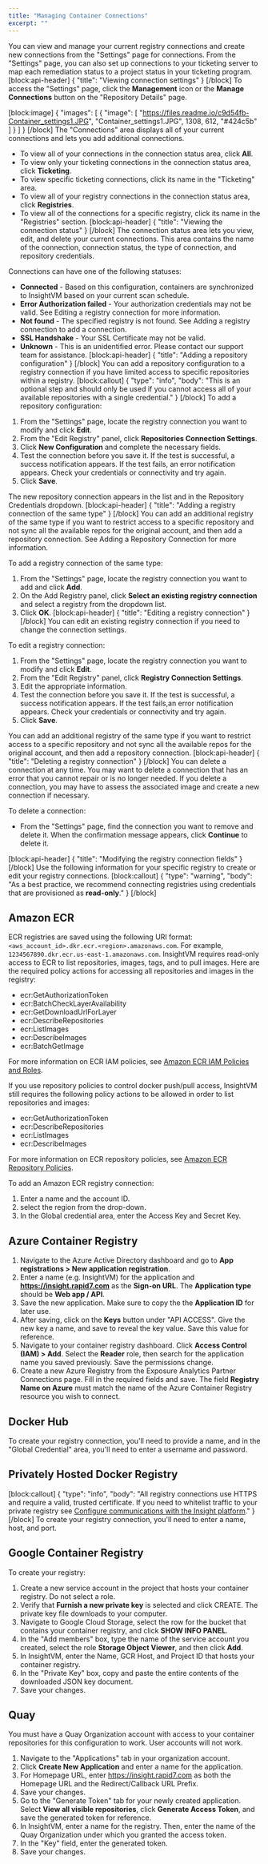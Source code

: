 ```yaml
---
title: "Managing Container Connections"
excerpt: ""
---
```

You can view and manage your current registry connections and create new connections from the "Settings" page for connections. From the "Settings" page, you can also set up connections to your ticketing server to map each remediation status to a project status in your ticketing program. 
[block:api-header]
{
  "title": "Viewing connection settings"
}
[/block]
To access the "Settings" page, click the **Management** icon or the **Manage Connections** button on the "Repository Details" page. 


[block:image]
{
  "images": [
    {
      "image": [
        "https://files.readme.io/c9d54fb-Container_settings1.JPG",
        "Container_settings1.JPG",
        1308,
        612,
        "#424c5b"
      ]
    }
  ]
}
[/block]
The "Connections" area displays all of your current connections and lets you add additional connections. 


  * To view all of your connections in the connection status area, click **All**. 
  * To view only your ticketing connections in the connection status area, click **Ticketing**. 
  * To view specific ticketing connections, click its name in the "Ticketing" area.
  * To view all of your registry connections in the connection status area, click **Registries**. 
  * To view all of the connections for a specific registry, click its name in the "Registries" section.
[block:api-header]
{
  "title": "Viewing the connection status"
}
[/block]
The connection status area lets you view, edit, and delete your current connections. This area contains the name of the connection, connection status, the type of connection, and repository credentials. 


Connections can have one of the following statuses:

  * **Connected** - Based on this configuration, containers are synchronized to InsightVM  based on your current scan schedule.
  * **Error Authorization failed** - Your authorization credentials may not be valid. See Editing a registry connection for more information.
  * **Not found** - The specified registry is not found. See Adding a registry connection to add a connection.
  * **SSL Handshake** - Your SSL Certificate may not be valid.
  * **Unknown** - This is an unidentified error.  Please contact our support team for assistance.
[block:api-header]
{
  "title": "Adding a repository configuration"
}
[/block]
You can add a repository configuration to a registry connection if you have limited access to specific repositories within a registry.
[block:callout]
{
  "type": "info",
  "body": "This is an optional step and should only be used if you cannot access all of your available repositories with a single credential."
}
[/block]
To add a repository configuration:

1. From the "Settings" page, locate the registry connection you want to modify and click **Edit**.
2. From the "Edit Registry" panel, click **Repositories Connection Settings**.
3. Click **New Configuration** and complete the necessary fields. 
4. Test the connection before you save it. If the test is successful, a success notification appears. If the test fails, an error notification appears. Check your credentials or connectivity and try again. 
5. Click **Save**.

The new repository connection appears in the list and in the Repository Credentials dropdown.
[block:api-header]
{
  "title": "Adding a registry connection of the same type"
}
[/block]
You can add an additional registry of the same type if you want to restrict access to a specific repository and not sync all the available repos for the original account, and then add a repository connection. See Adding a Repository Connection for more information.

To add a registry connection of the same type: 

1. From the "Settings" page, locate the registry connection you want to add and click **Add**.
2. On the Add Registry panel, click **Select an existing registry connection** and select a registry from the dropdown list. 
3. Click **OK**.
[block:api-header]
{
  "title": "Editing a registry connection"
}
[/block]
You can edit an existing registry connection if you need to change the connection settings.

To edit a registry connection:

1. From the "Settings" page, locate the registry connection you want to modify and click **Edit**.
2. From the "Edit Registry" panel, click **Registry Connection Settings**.
3. Edit the appropriate information. 
4. Test the connection before you save it. If the test is successful, a success notification appears. If the test fails,an error notification appears. Check your credentials or connectivity and try again. 
5. Click **Save**. 

You can add an additional registry of the same type if you want to restrict access to a specific repository and not sync all the available repos for the original account, and then add a repository connection.
[block:api-header]
{
  "title": "Deleting a registry connection"
}
[/block]
You can delete a connection at any time. You may want to delete a connection that has an error that you cannot repair or is no longer needed. If you delete a connection, you may have to assess the associated image and create a new connection if necessary. 

To delete a connection:

  * From the "Settings" page, find the connection you want to remove and delete it. When the confirmation message appears, click **Continue** to delete it.

[block:api-header]
{
  "title": "Modifying the registry connection fields"
}
[/block]
Use the following information for your specific registry to create or edit your registry connections.
[block:callout]
{
  "type": "warning",
  "body": "As a best practice, we recommend connecting registries using credentials that are provisioned as **read-only**."
}
[/block]

## Amazon ECR

ECR registries are saved using the following URI format: `<aws_account_id>.dkr.ecr.<region>.amazonaws.com`. For example, `1234567890.dkr.ecr.us-east-1.amazonaws.com`. InsightVM requires read-only access to ECR to list repositories, images, tags, and to pull images. Here are the required policy actions for accessing all repositories and images in the registry:

  * ecr:GetAuthorizationToken
  * ecr:BatchCheckLayerAvailability
  * ecr:GetDownloadUrlForLayer
  * ecr:DescribeRepositories
  * ecr:ListImages
  * ecr:DescribeImages
  * ecr:BatchGetImage

For more information on ECR IAM policies, see  [Amazon ECR IAM Policies and Roles](https://docs.aws.amazon.com/AmazonECR/latest/userguide/ECR_IAM_policies.html).

If you use repository policies to control docker push/pull access, InsightVM still requires the following policy actions to be allowed in order to list repositories and images:

  * ecr:GetAuthorizationToken
  * ecr:DescribeRepositories
  * ecr:ListImages
  * ecr:DescribeImages

For more information on ECR repository policies, see [Amazon ECR Repository Policies](https://docs.aws.amazon.com/AmazonECR/latest/userguide/RepositoryPolicies.html).

To add an Amazon ECR registry connection:

1. Enter a name and the account ID.
2. select the region from the drop-down. 
3. In the Global credential area, enter the Access Key and Secret Key.

## Azure Container Registry

1. Navigate to the Azure Active Directory dashboard and go to **App registrations > New application registration**.
2. Enter a name (e.g. InsightVM) for the application and **https://insight.rapid7.com** as the **Sign-on URL**. The **Application type** should be **Web app / API**.
3. Save the new application. Make sure to copy the the **Application ID** for later use.
4. After saving, click on the **Keys** button under "API ACCESS". Give the new key a name, and save to reveal the key value. Save this value for reference.
5. Navigate to your container registry dashboard. Click **Access Control (IAM) > Add**. Select the **Reader** role, then search for the application name you saved previously. Save the permissions change.
6. Create a new Azure Registry from the Exposure Analytics Partner Connections page. Fill in the required fields and save.  The field **Registry Name on Azure** must match the name of the Azure Container Registry resource you wish to connect.

## Docker Hub

To create your registry connection, you'll need to provide a name, and in the "Global Credential" area, you'll need to enter a username and password.

## Privately Hosted Docker Registry
[block:callout]
{
  "type": "info",
  "body": "All registry connections use HTTPS and require a valid, trusted certificate. If you need to whitelist traffic to your private registry see [Configure communications with the Insight platform](https://insightvm.help.rapid7.com/docs/configure-communications-with-the-insight-platform#section-ticketing-and-container-registry-connections)."
}
[/block]
To create your registry connection, you'll need to enter a name, host, and port.
## Google Container Registry

To create your registry:

1. Create a new service account in the project that hosts your container registry. Do not select a role.
2. Verify that **Furnish a new private key** is selected and click CREATE. The private key file downloads to your computer.
3. Navigate to Google Cloud Storage, select the row for the bucket that contains your container registry, and click **SHOW INFO PANEL**.
4. In the "Add members" box, type the name of the service account you created,  select the role **Storage Object Viewer**, and then click **Add**.
5. In InsightVM, enter the Name, GCR Host, and Project ID that hosts your container registry. 
6. In the "Private Key" box, copy and paste the entire contents of the downloaded JSON key document. 
7. Save your changes.

## Quay

You must have a Quay Organization account with access to your container repositories for this configuration to work. User accounts will not work.

1. Navigate to the "Applications" tab in your organization account. 
2. Click **Create New Application** and enter a name for the application. 
3. For Homepage URL, enter https://insight.rapid7.com as both the Homepage URL and the Redirect/Callback URL Prefix. 
4. Save your changes.
5. Go to the "Generate Token" tab for your newly created application. Select **View all visible repositories**, click **Generate Access Token**, and save the generated token for reference.
6. In InsightVM, enter a name for the registry. Then, enter the name of the Quay Organization under which you granted the access token. 
7. In the "Key" field, enter the generated token. 
8. Save your changes.